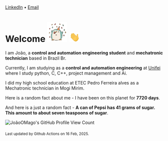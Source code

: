 [LinkedIn](https://www.linkedin.com/in/joão-pedro-gozzoli-b95641301/) &bull;
[Email](joaopedrogozzoli@gmail.com)

# Welcome <img src="happy.gif" height="64px" /> <img src="wave.gif" height="32px" />

I am João, a  **control and automation engineering student** and **mechatronic technician** based in Brazil Br.

Currently, I am studying as a **control and automation engineering** at [Unifei](https://unifei.edu.br) where I study python, C, C++, project management and Ai.

I did my high school education at ETEC Pedro Ferreira alves as a Mechatronic technician in Mogi Mirim.

Here is a random fact about me - I have been on this planet for **7720 days**.

And here is a just a random fact -  **A can of Pepsi has 41 grams of sugar. This amount to about seven teaspoons of sugar**.

![JoãoOMago's GitHub Profile View Count](https://komarev.com/ghpvc/?username=JoaoOMago)

<sub>Last updated by Github Actions on 16 Feb, 2025.</sub>
